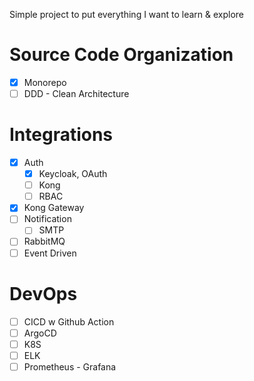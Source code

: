 Simple project to put everything I want to learn & explore

# Source Code Organization
- [x]  Monorepo
- [ ]  DDD - Clean Architecture

# Integrations
- [x]  Auth
    - [x]  Keycloak, OAuth
    - [ ]  Kong
    - [ ]  RBAC
- [x]  Kong Gateway
- [ ]  Notification
    - [ ]  SMTP
- [ ]  RabbitMQ
- [ ]  Event Driven

# DevOps
- [ ]  CICD w Github Action
- [ ]  ArgoCD
- [ ]  K8S
- [ ]  ELK
- [ ]  Prometheus - Grafana
